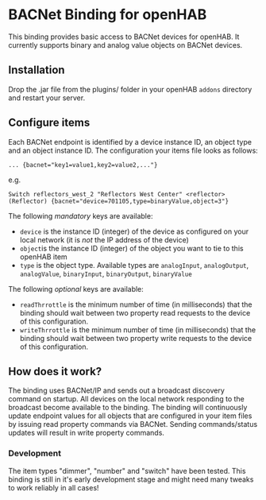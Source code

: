 # BACNet Binding for openHAB

This binding provides basic access to BACNet devices for openHAB. It currently supports binary and analog value objects on BACNet devices.

## Installation

Drop the .jar file from the plugins/ folder in your openHAB `addons` directory and restart your server.

## Configure items

Each BACNet endpoint is identified by a device instance ID, an object type and an object instance ID. The configuration your items file looks as follows:

`... {bacnet="key1=value1,key2=value2,..."}`

e.g.

`Switch reflectors_west_2 "Reflectors West Center" <reflector> (Reflector) {bacnet="device=701105,type=binaryValue,object=3"}`

The following _mandatory_ keys are available:

- `device` is the instance ID (integer) of the device as configured on your local network (it is *not* the IP address of the device)
- `object`is the instance ID (integer) of the object you want to tie to this openHAB item
- `type` is the object type. Available types are  `analogInput`, `analogOutput`, `analogValue`, `binaryInput`, `binaryOutput`, `binaryValue`

The following _optional_ keys are available:

- `readThrrottle` is the minimum number of time (in milliseconds) that the binding should wait between two property read requests to the device of this configuration.
- `writeThrrottle` is the minimum number of time (in milliseconds) that the binding should wait between two property write requests to the device of this configuration.

## How does it work?

The binding uses BACNet/IP and sends out a broadcast discovery command on startup. All devices on the local network responding to the broadcast become available to the binding. The binding will continuously update endpoint values for all objects that are configured in your item files by issuing read property commands via BACNet. Sending commands/status updates will result in write property commands.

### Development

The item types "dimmer", "number" and "switch" have been tested. This binding is still in it's early development stage and might need many tweaks to work reliably in all cases!